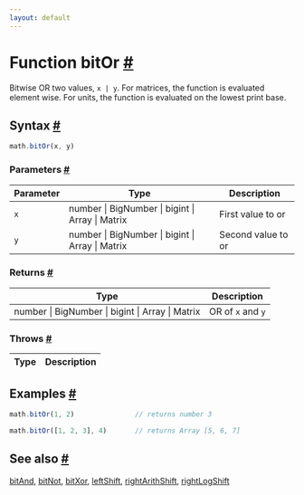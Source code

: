```yaml
---
layout: default
---
```


<!-- Note: This file is automatically generated from source code comments. Changes made in this file will be overridden. -->

<h1 id="function-bitor">Function bitOr <a href="#function-bitor" title="Permalink">#</a></h1>

Bitwise OR two values, `x | y`.
For matrices, the function is evaluated element wise.
For units, the function is evaluated on the lowest print base.


<h2 id="syntax">Syntax <a href="#syntax" title="Permalink">#</a></h2>

```js
math.bitOr(x, y)
```

<h3 id="parameters">Parameters <a href="#parameters" title="Permalink">#</a></h3>

Parameter | Type | Description
--------- | ---- | -----------
`x` | number &#124; BigNumber &#124; bigint &#124; Array &#124; Matrix | First value to or
`y` | number &#124; BigNumber &#124; bigint &#124; Array &#124; Matrix | Second value to or

<h3 id="returns">Returns <a href="#returns" title="Permalink">#</a></h3>

Type | Description
---- | -----------
number &#124; BigNumber &#124; bigint &#124; Array &#124; Matrix | OR of `x` and `y`


<h3 id="throws">Throws <a href="#throws" title="Permalink">#</a></h3>

Type | Description
---- | -----------


<h2 id="examples">Examples <a href="#examples" title="Permalink">#</a></h2>

```js
math.bitOr(1, 2)               // returns number 3

math.bitOr([1, 2, 3], 4)       // returns Array [5, 6, 7]
```


<h2 id="see-also">See also <a href="#see-also" title="Permalink">#</a></h2>

[bitAnd](bitAnd.html),
[bitNot](bitNot.html),
[bitXor](bitXor.html),
[leftShift](leftShift.html),
[rightArithShift](rightArithShift.html),
[rightLogShift](rightLogShift.html)
